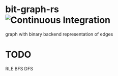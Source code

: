 # bit-graph-rs ![Continuous Integration](https://github.com/AlecGoncharow/bit-graph-rs/workflows/Continuous%20Integration/badge.svg)

graph with binary backend representation of edges

# TODO
RLE BFS DFS
